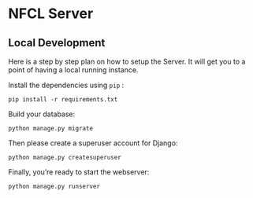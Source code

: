 # NFCL Server

## Local Development
Here is a step by step plan on how to setup the Server. It will get you to a point of having a local running instance.

Install the dependencies using  `pip` :
```
pip install -r requirements.txt
```
Build your database:
```
python manage.py migrate
```
Then please create a superuser account for Django:
```
python manage.py createsuperuser
```

Finally, you’re ready to start the webserver:
```
python manage.py runserver
```

